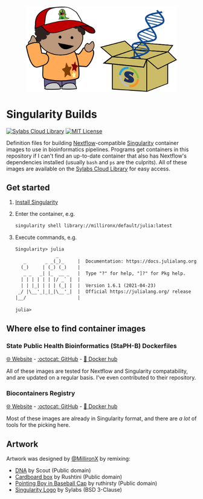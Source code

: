 <p align="center">
  <img src="singularity-builds-artwork.svg" alt="Logo" width="400">
</p>

# Singularity Builds

[![Sylabs Cloud Library](https://img.shields.io/static/v1?label=Sylabs%20Cloud%20Library&message=millironx/default&color=yellowgreen&logo=linuxcontainers&style=flat-square)](https://cloud.sylabs.io/library/millironx/default)
[![MIT License](https://img.shields.io/github/license/MillironX/singularity-builds?style=flat-square)](https://github.com/MillironX/singularity-builds/blob/master/LICENSE.md)

Definition files for building [Nextflow]-compatible [Singularity] container
images to use in bioinformatics pipelines. Programs get containers in this
repository if I can't find an up-to-date container that also has Nextflow's
dependencies installed (usually `bash` and `ps` are the culprits). All of these
images are available on the [Sylabs Cloud Library] for easy access.

## Get started

1. [Install Singularity]
2. Enter the container, e.g.

    ```bash
    singularity shell library://millironx/default/julia:latest
    ```

3. Execute commands, e.g.

    ```shellsession
    Singularity> julia
                   _
       _       _ _(_)_     |  Documentation: https://docs.julialang.org
      (_)     | (_) (_)    |
       _ _   _| |_  __ _   |  Type "?" for help, "]?" for Pkg help.
      | | | | | | |/ _` |  |
      | | |_| | | | (_| |  |  Version 1.6.1 (2021-04-23)
     _/ |\__'_|_|_|\__'_|  |  Official https://julialang.org/ release
    |__/                   |

    julia>
    ```

## Where else to find container images

### State Public Health Bioinformatics (StaPH-B) Dockerfiles

[:globe_with_meridians: Website](https://staph-b.github.io/) -
[:octocat: GitHub](https://github.com/StaPH-B/docker-builds) -
[:whale: Docker hub](https://hub.docker.com/u/staphb)

All of these images are tested for Nextflow and Singularity compatability, and
are updated on a regular basis. I've even contributed to their repository.

### Biocontainers Registry

[:globe_with_meridians: Website](https://biocontainers.pro/) -
[:octocat: GitHub](https://github.com/BioContainers/containers) -
[:whale: Docker hub](https://hub.docker.com/u/biocontainers)

Most of these images are already in Singularity format, and there are _a lot_ of
tools for the picking here.

## Artwork

Artwork was designed by [@MillironX] by remixing:

- [DNA] by Scout (Public domain)
- [Cardboard box] by Rushtini (Public domain)
- [Pointing Boy in Baseball Cap] by ruthirsty (Public domain)
- [Singularity Logo] by Sylabs (BSD 3-Clause)

[Nextflow]: https://nextflow.io
[Singularity]: https://sylabs.io/singularity
[Sylabs Cloud Library]: https://cloud.sylabs.io/library/millironx/default
[Install Singularity]: https://sylabs.io/guides/3.8/admin-guide/installation.html
[@MillironX]: https://github.com/MillironX
[DNA]: https://openclipart.org/detail/192915/dna
[Cardboard box]: https://openclipart.org/detail/192915/dna
[Pointing Boy in Baseball Cap]: https://openclipart.org/detail/281363/pointing-boy-in-baseball-cap
[Singularity Logo]: https://github.com/sylabs/singularity/blob/master/docs/logos/singularity_v3.svg
